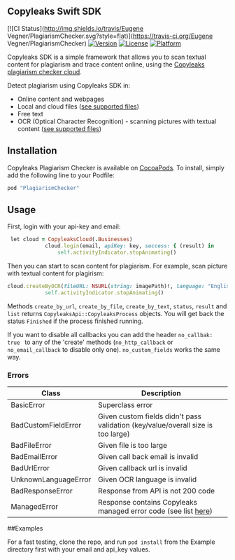## Copyleaks Swift SDK

[![CI Status](http://img.shields.io/travis/Eugene Vegner/PlagiarismChecker.svg?style=flat)](https://travis-ci.org/Eugene Vegner/PlagiarismChecker)
[![Version](https://img.shields.io/cocoapods/v/PlagiarismChecker.svg?style=flat)](http://cocoapods.org/pods/PlagiarismChecker)
[![License](https://img.shields.io/cocoapods/l/PlagiarismChecker.svg?style=flat)](http://cocoapods.org/pods/PlagiarismChecker)
[![Platform](https://img.shields.io/cocoapods/p/PlagiarismChecker.svg?style=flat)](http://cocoapods.org/pods/PlagiarismChecker)

Copyleaks SDK is a simple framework that allows you to scan textual content for plagiarism and trace content online, using the [Copyleaks plagiarism checker cloud](https://copyleaks.com/).

Detect plagiarism using Copyleaks SDK in:
- Online content and webpages
- Local and cloud files ([see supported files](https://api.copyleaks.com/GeneralDocumentation/TechnicalSpecifications#supportedfiletypes"))
- Free text
- OCR (Optical Character Recognition) - scanning pictures with textual content ([see supported files](https://api.copyleaks.com/GeneralDocumentation/TechnicalSpecifications#supportedfiletypes))

## Installation

Copyleaks Plagiarism Checker is available on [CocoaPods](https://cocoapods.org/?q=copyleaks). To install, simply add the following line to your Podfile:

```ruby
pod "PlagiarismChecker"
```

## Usage

First, login with your api-key and email:
```ruby
 let cloud = CopyleaksCloud(.Businesses)
            cloud.login(email, apiKey: key, success: { (result) in
                self.activityIndicator.stopAnimating()
```

Then you can start to scan content for plagiarism. For example, scan picture with textual content for plagirism:
```ruby
cloud.createByOCR(fileURL: NSURL(string: imagePath)!, language: "English") { (result) in
            self.activityIndicator.stopAnimating()
```

Methods `create_by_url`, `create_by_file`, `create_by_text`, `status`, `result` and `list` returns `CopyleaksApi::CopyleaksProcess` objects. You will get back the status `Finished` if the process finished running.


If you want to disable all callbacks you can add the header `no_callbak: true ` to any of the 'create' methods (`no_http_callback` or `no_email_callback` to disable only one). `no_custom_fields` works the same way.

### Errors

| Class | Description |
|-------|------------|
BasicError | Superclass error 
BadCustomFieldError | Given custom fields didn't pass validation (key/value/overall size is too large)
BadFileError | Given file is too large
BadEmailError | Given call back email is invalid
BadUrlError | Given callback url is invalid
UnknownLanguageError | Given OCR language is invalid
BadResponseError | Response from API is not 200 code
ManagedError | Response contains Copyleaks managed error code (see list [here](https://api.copyleaks.com/Documentation/ErrorList))

##Examples

For a fast testing, clone the repo, and run `pod install` from the Example directory first with your email and api_key values.
